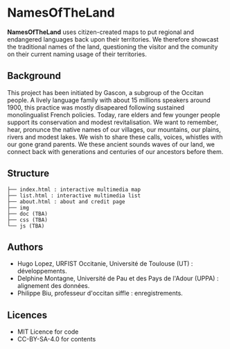 # NamesOfTheLand

**NamesOfTheLand** uses citizen-created maps to put regional and endangered languages back upon their territories. We therefore showcast the traditional names of the land, questioning the visitor and the comunity on their current naming usage of their territories. 

## Background
This project has been initiated by Gascon, a subgroup of the Occitan people. A lively language family with about 15 millions speakers around 1900, this practice was mostly disapeared following sustained monolingualist French policies. Today, rare elders and few younger people support its conservation and modest revitalisation. We want to remember, hear, pronunce the native names of our villages, our mountains, our plains, rivers and modest lakes. We wish to share these calls, voices, whistles with our gone grand parents. We these ancient sounds waves of our land, we connect back with generations and centuries of our ancestors before them.

## Structure 
```
├── index.html : interactive multimedia map
├── list.html : interactive multimedia list
├── about.html : about and credit page
├── img
├── doc (TBA) 
├── css (TBA)
└── js (TBA)
```

## Authors
- Hugo Lopez, URFIST Occitanie, Université de Toulouse (UT) : développements.
- Delphine Montagne, Université de Pau et des Pays de l'Adour (UPPA) : alignement des données.
- Philippe Biu, professeur d'occitan siffle : enregistrements.

## Licences
- MIT Licence for code
- CC-BY-SA-4.0 for contents
